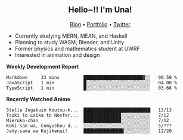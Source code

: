 <h2 align="center">
  Hello~!! I'm Una!
</h2>

<p align="center">
  <a href="https://anarchy.website/">Blog</a> &bull;
  <a href="https://una-ada.github.io/">Portfolio</a> &bull;
  <a href="https://twitter.com/unaxiii">Twitter</a>
</p>

- Currently studying MERN, MEAN, and Haskell
- Planning to study WASM, Blender, and Unity
- Former physics and mathematics student at UWRF
- Interested in animation and design

**Weekly Development Report**

<!--START_SECTION:waka-->
```text
Markdown     33 mins         ██████████████████████▓░░   90.59 % 
JavaScript   1 min           █░░░░░░░░░░░░░░░░░░░░░░░░   04.00 % 
TypeScript   1 min           █░░░░░░░░░░░░░░░░░░░░░░░░   03.66 % 
```
<!--END_SECTION:waka-->

**Recently Watched Anime**

<!-- RECENT-ANIME:START -->

    Stella Jogakuin Koutou-k...  █████████████████████████   13/13
    Tsuki to Laika to Nosfer...  ██████████████░░░░░░░░░░░   7/12
    Mieruko-chan                 ██████████████░░░░░░░░░░░   7/12
    Komi-san wa, Comyushou d...  ░░░░░░░░░░░░░░░░░░░░░░░░░   5/???
    Jahy-sama wa Kujikenai!      ███████████████░░░░░░░░░░   12/20
<!-- RECENT-ANIME:END -->
